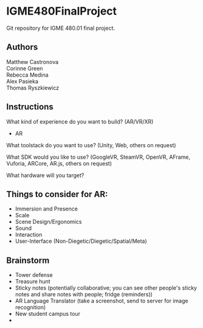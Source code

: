 # IGME480FinalProject
Git repository for IGME 480.01 final project.

## Authors
Matthew Castronova  
Corinne Green  
Rebecca Medina  
Alex Pasieka  
Thomas Ryszkiewicz  

## Instructions
What kind of experience do you want to build? (AR/VR/XR)  
- AR  

What toolstack do you want to use? (Unity, Web, others on request)  

What SDK would you like to use? (GoogleVR, SteamVR, OpenVR, AFrame, Vuforia, ARCore, AR.js, others on request)  

What hardware will you target?  

## Things to consider for AR:
- Immersion and Presence  
- Scale  
- Scene Design/Ergonomics  
- Sound  
- Interaction  
- User-Interface (Non-Diegetic/Diegetic/Spatial/Meta)  

## Brainstorm
- Tower defense
- Treasure hunt
- Sticky notes (potentially collaborative; you can see other people's sticky notes and share notes with people; fridge (reminders))
- AR Language Translator (take a screenshot, send to server for image recognition)
- New student campus tour  
- 
